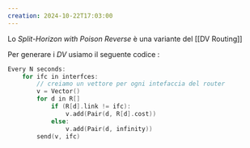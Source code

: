 ```yaml
---
creation: 2024-10-22T17:03:00
---
```

Lo *Split-Horizon with Poison Reverse* è una variante del [[DV Routing]] 

Per generare i *DV* usiamo il seguente codice : 

```c
Every N seconds:
	for ifc in interfces:
		// creiamo un vettore per ogni intefaccia del router
		v = Vector()
		for d in R[]
			if (R[d].link != ifc):
				v.add(Pair(d, R[d].cost))
			else: 
				v.add(Pair(d, infinity))
		send(v, ifc)
```
